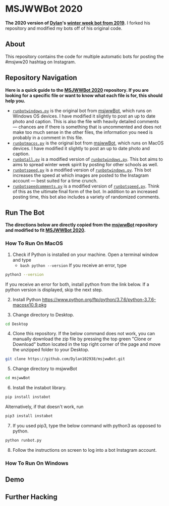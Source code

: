 # MSJWWBot 2020  
**The 2020 version of [Dylan](https://github.com/Dylan102938)'s [winter week bot from 2019](https://github.com/Dylan102938/msjwwBot).** I forked his repository and modified my bots off of his original code.  

## About
This repository contains the code for multiple automatic bots for posting the #msjww20 hashtag on Instagram.

## Repository Navigation
**Here is a quick guide to the [MSJWWBot 2020](https://github.com/kayleyseow/MSJWWBot-2020) repository. If you are looking for a specific file or want to know what each file is for, this should help you.**
- [```runbotwindows.py```](https://github.com/kayleyseow/MSJWWBot-2020/blob/master/runbotwindows.py) is the original bot from [msjwwBot](https://github.com/Dylan102938/msjwwBot), which runs on Windows OS devices. I have modified it slightly to post an up to date photo and caption. This is also the file with heavily detailed comments — chances are if there is something that is uncommented and does not make too much sense in the other files, the information you need is probably in a comment in this file.
- [```runbotmacos.py```](https://github.com/kayleyseow/MSJWWBot-2020/blob/master/runbotmacos.py) is the original bot from [msjwwBot](https://github.com/Dylan102938/msjwwBot), which runs on MacOS devices. I have modified it slightly to post an up to date photo and caption.
- [```runbotall.py```](https://github.com/kayleyseow/MSJWWBot-2020/blob/master/runbotall.py) is a modified version of [```runbotwindows.py```](https://github.com/kayleyseow/MSJWWBot-2020/blob/master/runbotwindows.py). This bot aims to aims to spread winter week spirit by posting for other schools as well. 
- [```runbotspeed.py```](https://github.com/kayleyseow/MSJWWBot-2020/blob/master/runbotspeed.py) is a modified version of [```runbotwindows.py```](https://github.com/kayleyseow/MSJWWBot-2020/blob/master/runbotwindows.py). This bot increases the speed at which images are posted to the Instagram account — best suited for a time crunch.
- [```runbotspeedcomments.py```](https://github.com/kayleyseow/MSJWWBot-2020/blob/master/runbotspeedcomments.py) is a modified version of [```runbotspeed.py```](https://github.com/kayleyseow/MSJWWBot-2020/blob/master/runbotspeed.py). Think of this as the ultimate final form of the bot. In addition to an increased posting time, this bot also includes a variety of randomized comments.

## Run The Bot  
**The directions below are directly copied from the [msjwwBot](https://github.com/Dylan102938/msjwwBot) repository and modified to fit [MSJWWBot 2020](https://github.com/kayleyseow/MSJWWBot-2020).**
### How To Run On MacOS
1. Check if Python is installed on your machine. Open a terminal window and type
    * ```bash python --version```
If you receive an error, type
```bash
python3 --version
```
If you receive an error for both, install python from the link below. If a python version is displayed, skip the next step.

2. Install Python
https://www.python.org/ftp/python/3.7.6/python-3.7.6-macosx10.9.pkg

3. Change directory to Desktop.
```bash
cd Desktop
```

4. Clone this repository. If the below command does not work, you can manually download the zip file by pressing the top green "Clone or Download" button located in the top right corner of the page and move the unzipped folder to your Desktop.
```bash
git clone https://github.com/Dylan102938/msjwwBot.git
```

5. Change directory to msjwwBot
```bash
cd msjwwBot
```

6. Install the instabot library.
```bash
pip install instabot
```
Alternatively, if that doesn't work, run
```bash
pip3 install instabot
```

7. If you used pip3, type the below command with python3 as opposed to python.
```bash
python runbot.py
```

8. Follow the instructions on screen to log into a bot Instagram account.
### How To Run On Windows
## Demo
## Further Hacking
